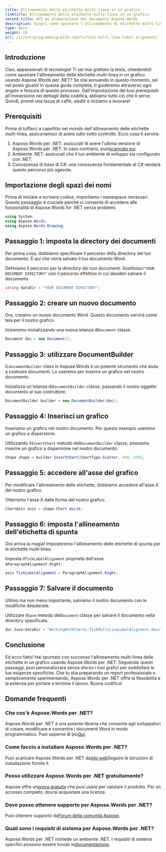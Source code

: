 ```yaml
---
title: Allineamento delle etichette multi-linea in un grafico
linktitle: Allineamento delle etichette multi-linea in un grafico
second_title: API di elaborazione dei documenti Aspose.Words
description: Scopri come spuntare l'allineamento di etichette multi-linea in un grafico usando Aspose.Words per .NET con la nostra guida dettagliata passo dopo passo. Perfetta per sviluppatori di tutti i livelli.
type: docs
weight: 10
url: /it/net/programming-with-charts/tick-multi-line-label-alignment/
---
```

## Introduzione

Ciao, appassionati di tecnologia! Ti sei mai grattato la testa, chiedendoti come spuntare l'allineamento delle etichette multi-linea in un grafico usando Aspose.Words per .NET? Se stai annuendo in questo momento, sei nel posto giusto! In questa guida completa, ti guideremo attraverso ogni angolo e fessura di questo processo. Dall'impostazione dei tuoi prerequisiti all'immersione nei dettagli della codifica, abbiamo tutto ciò che ti serve. Quindi, prendi una tazza di caffè, siediti e iniziamo a lavorare!

## Prerequisiti

Prima di tuffarci a capofitto nel mondo dell'allineamento delle etichette multi-linea, assicuriamoci di avere tutto sotto controllo. Ecco cosa ti servirà:

1.  Aspose.Words per .NET: assicurati di avere l'ultima versione di Aspose.Words per .NET. In caso contrario, puoi[scaricalo qui](https://releases.aspose.com/words/net/).
2. Ambiente .NET: assicurati che il tuo ambiente di sviluppo sia configurato con .NET.
3. Conoscenza di base di C#: una conoscenza fondamentale di C# renderà questo percorso più agevole.

## Importazione degli spazi dei nomi

Prima di iniziare a scrivere codice, importiamo i namespace necessari. Questo passaggio è cruciale perché ci consente di accedere alle funzionalità di Aspose.Words for .NET senza problemi.

```csharp
using System;
using Aspose.Words;
using Aspose.Words.Drawing;
```

## Passaggio 1: imposta la directory dei documenti

Per prima cosa, dobbiamo specificare il percorso della directory del tuo documento. È qui che verrà salvato il tuo documento Word.


 Definiamo il percorso per la directory dei tuoi documenti. Sostituisci`"YOUR DOCUMENT DIRECTORY"` con il percorso effettivo in cui desideri salvare il documento.

```csharp
string dataDir = "YOUR DOCUMENT DIRECTORY";
```

## Passaggio 2: creare un nuovo documento

Ora, creiamo un nuovo documento Word. Questo documento servirà come tela per il nostro grafico.

 Inizieremo inizializzando una nuova istanza di`Document` classe.

```csharp
Document doc = new Document();
```

## Passaggio 3: utilizzare DocumentBuilder

IL`DocumentBuilder` class in Aspose.Words è un potente strumento che aiuta a costruire documenti. Lo useremo per inserire un grafico nel nostro documento.

 Inizializza un'istanza di`DocumentBuilder` classe, passando il nostro oggetto documento al suo costruttore.

```csharp
DocumentBuilder builder = new DocumentBuilder(doc);
```

## Passaggio 4: Inserisci un grafico

Inseriamo un grafico nel nostro documento. Per questo esempio useremo un grafico a dispersione.

 Utilizzando il`InsertChart` metodo del`DocumentBuilder` classe, possiamo inserire un grafico a dispersione nel nostro documento.

```csharp
Shape shape = builder.InsertChart(ChartType.Scatter, 450, 250);
```

## Passaggio 5: accedere all'asse del grafico

Per modificare l'allineamento delle etichette, dobbiamo accedere all'asse X del nostro grafico.

Otterremo l'asse X dalla forma del nostro grafico.

```csharp
ChartAxis axis = shape.Chart.AxisX;
```

## Passaggio 6: imposta l'allineamento dell'etichetta di spunta

Ora arriva la magia! Imposteremo l'allineamento delle etichette di spunta per le etichette multi-linea.

 Imposta il`TickLabelAlignment` proprietà dell'asse a`ParagraphAlignment.Right`.

```csharp
axis.TickLabelAlignment = ParagraphAlignment.Right;
```

## Passaggio 7: Salvare il documento

Ultimo ma non meno importante, salviamo il nostro documento con le modifiche desiderate.

 Utilizzare il`Save` metodo del`Document` classe per salvare il documento nella directory specificata.

```csharp
doc.Save(dataDir + "WorkingWithCharts.TickMultiLineLabelAlignment.docx");
```

## Conclusione

Ed ecco fatto! Hai spuntato con successo l'allineamento multi-linea delle etichette in un grafico usando Aspose.Words per .NET. Seguendo questi passaggi, puoi personalizzare senza sforzo i tuoi grafici per soddisfare le tue esigenze specifiche. Che tu stia preparando un report professionale o semplicemente sperimentando, Aspose.Words per .NET offre la flessibilità e la potenza per portare a termine il lavoro. Buona codifica!

## Domande frequenti

### Che cos'è Aspose.Words per .NET?

 Aspose.Words per .NET è una potente libreria che consente agli sviluppatori di creare, modificare e convertire i documenti Word in modo programmatico. Puoi saperne di più[Qui](https://reference.aspose.com/words/net/).

### Come faccio a installare Aspose.Words per .NET?

 Puoi scaricare Aspose.Words per .NET da[sito web](https://releases.aspose.com/words/net/)Seguire le istruzioni di installazione fornite lì.

### Posso utilizzare Aspose.Words per .NET gratuitamente?

 Aspose offre un[prova gratuita](https://releases.aspose.com/) che puoi usare per valutare il prodotto. Per un accesso completo, dovrai acquistare una licenza.

### Dove posso ottenere supporto per Aspose.Words per .NET?

 Puoi ottenere supporto da[Forum della comunità Aspose](https://forum.aspose.com/c/words/8).

### Quali sono i requisiti di sistema per Aspose.Words per .NET?

 Aspose.Words per .NET richiede un ambiente .NET. I requisiti di sistema specifici possono essere trovati in[documentazione](https://reference.aspose.com/words/net/).